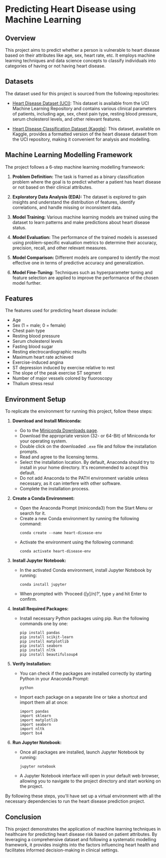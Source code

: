 # Predicting Heart Disease using Machine Learning

## Overview

This project aims to predict whether a person is vulnerable to heart disease based on their attributes like age, sex, heart rate, etc. It employs machine learning techniques and data science concepts to classify individuals into categories of having or not having heart disease.

## Datasets

The dataset used for this project is sourced from the following repositories:

- [Heart Disease Dataset (UCI)](https://archive.ics.uci.edu/ml/datasets/Heart+Disease): This dataset is available from the UCI Machine Learning Repository and contains various clinical parameters of patients, including age, sex, chest pain type, resting blood pressure, serum cholesterol levels, and other relevant features.

- [Heart Disease Classification Dataset (Kaggle)](https://www.kaggle.com/datasets/sumaiyatasmeem/heart-disease-classification-dataset): This dataset, available on Kaggle, provides a formatted version of the heart disease dataset from the UCI repository, making it convenient for analysis and modelling.

## Machine Learning Modelling Framework

The project follows a 6-step machine learning modelling framework:

1. **Problem Definition:** The task is framed as a binary classification problem where the goal is to predict whether a patient has heart disease or not based on their clinical attributes.

2. **Exploratory Data Analysis (EDA):** The dataset is explored to gain insights and understand the distribution of features, identify correlations, and handle missing or inconsistent data.

3. **Model Training:** Various machine learning models are trained using the dataset to learn patterns and make predictions about heart disease status.

4. **Model Evaluation:** The performance of the trained models is assessed using problem-specific evaluation metrics to determine their accuracy, precision, recall, and other relevant measures.

5. **Model Comparison:** Different models are compared to identify the most effective one in terms of predictive accuracy and generalization.

6. **Model Fine-Tuning:** Techniques such as hyperparameter tuning and feature selection are applied to improve the performance of the chosen model further.

## Features

The features used for predicting heart disease include:

- Age
- Sex (1 = male; 0 = female)
- Chest pain type
- Resting blood pressure
- Serum cholesterol levels
- Fasting blood sugar
- Resting electrocardiographic results
- Maximum heart rate achieved
- Exercise-induced angina
- ST depression induced by exercise relative to rest
- The slope of the peak exercise ST segment
- Number of major vessels colored by fluoroscopy
- Thalium stress resul

## Environment Setup

To replicate the environment for running this project, follow these steps:

1. **Download and Install Miniconda:**
   - Go to the [Miniconda Downloads page](https://docs.anaconda.com/free/miniconda/index.html).
   - Download the appropriate version (32- or 64-Bit) of Miniconda for your operating system.
   - Double click on the downloaded `.exe` file and follow the installation prompts.
   - Read and agree to the licensing terms.
   - Select the installation location. By default, Anaconda should try to install in your home directory. It's recommended to accept this default.
   - Do not add Anaconda to the PATH environment variable unless necessary, as it can interfere with other software.
   - Complete the installation process.

2. **Create a Conda Environment:**
   - Open the Anaconda Prompt (miniconda3) from the Start Menu or search for it.
   - Create a new Conda environment by running the following command:
     ```
     conda create --name heart-disease-env
     ```
   - Activate the environment using the following command:
     ```
     conda activate heart-disease-env
     ```

3. **Install Jupyter Notebook:**
   - In the activated Conda environment, install Jupyter Notebook by running:
     ```
     conda install jupyter
     ```
   - When prompted with 'Proceed ([y]/n)?', type `y` and hit Enter to confirm.

4. **Install Required Packages:**
   - Install necessary Python packages using pip. Run the following commands one by one:
     ```
     pip install pandas
     pip install scikit-learn
     pip install matplotlib
     pip install seaborn
     pip install nltk
     pip install beautifulsoup4
     ```

5. **Verify Installation:**
   - You can check if the packages are installed correctly by starting Python in your Anaconda Prompt:
     ```
     python
     ```
   - Import each package on a separate line or take a shortcut and import them all at once:
     ```
     import pandas
     import sklearn
     import matplotlib
     import seaborn
     import nltk
     import bs4
     ```

6. **Run Jupyter Notebook:**
   - Once all packages are installed, launch Jupyter Notebook by running:
     ```
     jupyter notebook
     ```
   - A Jupyter Notebook interface will open in your default web browser, allowing you to navigate to the project directory and start working on the project.

By following these steps, you'll have set up a virtual environment with all the necessary dependencies to run the heart disease prediction project.

## Conclusion

This project demonstrates the application of machine learning techniques in healthcare for predicting heart disease risk based on patient attributes. By leveraging a comprehensive dataset and following a systematic modelling framework, it provides insights into the factors influencing heart health and facilitates informed decision-making in clinical settings.